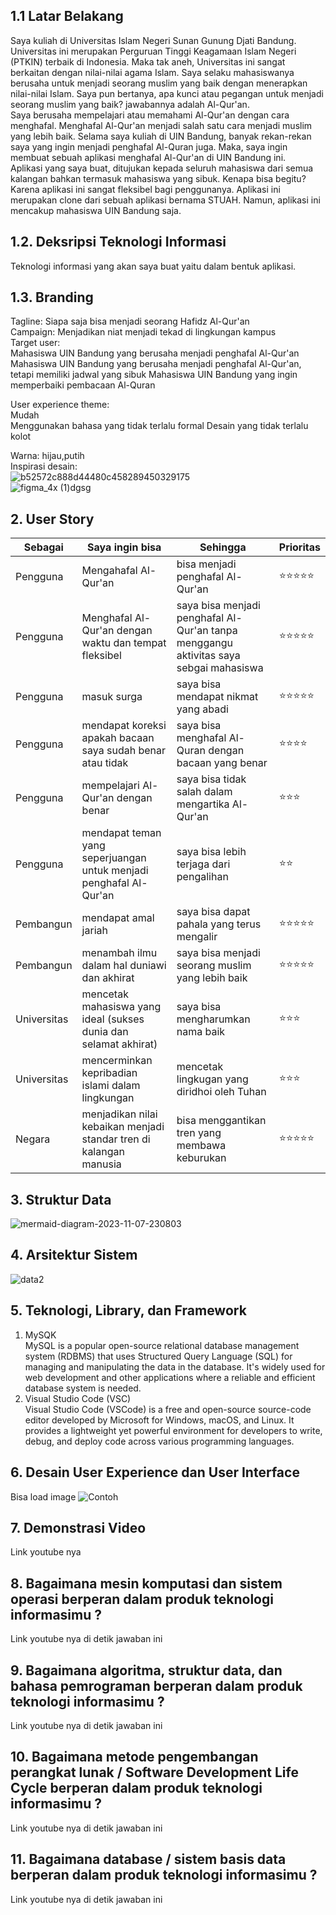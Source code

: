 ## 1.1 Latar Belakang
Saya kuliah di Universitas Islam Negeri Sunan Gunung Djati Bandung. Universitas ini merupakan Perguruan Tinggi Keagamaan Islam Negeri (PTKIN) terbaik di Indonesia. Maka tak aneh, Universitas ini sangat berkaitan dengan nilai-nilai agama Islam. Saya selaku mahasiswanya berusaha untuk menjadi seorang muslim yang baik dengan menerapkan nilai-nilai Islam. Saya pun bertanya, apa kunci atau pegangan untuk menjadi seorang muslim yang baik? jawabannya adalah Al-Qur'an.
<br>
Saya berusaha mempelajari atau memahami Al-Qur'an dengan cara menghafal. Menghafal Al-Qur'an menjadi salah satu cara menjadi muslim yang lebih baik. Selama saya kuliah di UIN Bandung, banyak rekan-rekan saya yang ingin menjadi penghafal Al-Quran juga. Maka, saya ingin membuat sebuah aplikasi menghafal Al-Qur'an di UIN Bandung ini.
<br>
Aplikasi yang saya buat, ditujukan kepada seluruh mahasiswa dari semua kalangan bahkan termasuk mahasiswa yang sibuk. Kenapa bisa begitu? Karena aplikasi ini sangat fleksibel bagi penggunanya. Aplikasi ini merupakan clone dari sebuah aplikasi bernama STUAH. Namun, aplikasi ini mencakup mahasiswa UIN Bandung saja.
<br>
## 1.2. Deksripsi Teknologi Informasi
Teknologi informasi yang akan saya buat yaitu dalam bentuk aplikasi.

## 1.3. Branding

Tagline: Siapa saja bisa menjadi seorang Hafidz Al-Qur'an<br>
Campaign: Menjadikan niat menjadi tekad di lingkungan kampus<br>
Target user:<br>
Mahasiswa UIN Bandung yang berusaha menjadi penghafal Al-Qur'an
Mahasiswa UIN Bandung yang berusaha menjadi penghafal Al-Qur'an, tetapi memiliki jadwal yang sibuk
Mahasiswa UIN Bandung yang ingin memperbaiki pembacaan Al-Quran 


User experience theme:<br>
Mudah <br>
Menggunakan bahasa yang tidak terlalu formal
Desain yang tidak terlalu kolot

Warna: hijau,putih<br>
Inspirasi desain:
<br>
![b52572c888d44480c458289450329175](https://github.com/Andimugni27/job_interview.md/assets/144541746/dc843b92-21b0-4cb7-8e5f-b2e535766137)
<br>
![figma_4x (1)dgsg](https://github.com/Andimugni27/job_interview.md/assets/144541746/2cf884bc-ccff-4cf0-a3bf-9cd1edb9cb9e)



## 2. User Story

 Sebagai | Saya ingin bisa | Sehingga | Prioritas
---|---|---|---
 Pengguna | Mengahafal Al-Qur'an | bisa menjadi penghafal Al-Qur'an | ⭐⭐⭐⭐⭐
 Pengguna | Menghafal Al-Qur'an dengan waktu dan tempat fleksibel | saya bisa menjadi penghafal Al-Qur'an tanpa menggangu aktivitas saya sebgai mahasiswa | ⭐⭐⭐⭐⭐
 Pengguna | masuk surga | saya bisa mendapat nikmat yang abadi | ⭐⭐⭐⭐⭐
 Pengguna | mendapat koreksi apakah bacaan saya sudah benar atau tidak | saya bisa menghafal Al-Quran dengan bacaan yang benar | ⭐⭐⭐⭐
 Pengguna | mempelajari Al-Qur'an dengan benar | saya bisa tidak salah dalam mengartika Al-Qur'an | ⭐⭐⭐
 Pengguna | mendapat teman yang seperjuangan untuk menjadi penghafal Al-Qur'an | saya bisa lebih terjaga dari pengalihan | ⭐⭐
 Pembangun | mendapat amal jariah | saya bisa dapat pahala yang terus mengalir | ⭐⭐⭐⭐⭐
 Pembangun | menambah ilmu dalam hal duniawi dan akhirat | saya bisa menjadi seorang muslim yang lebih baik | ⭐⭐⭐⭐⭐
 Universitas | mencetak mahasiswa yang ideal (sukses dunia dan selamat akhirat) | saya bisa mengharumkan nama baik | ⭐⭐⭐
 Universitas | mencerminkan kepribadian islami dalam lingkungan | mencetak lingkugan yang diridhoi oleh Tuhan | ⭐⭐⭐
 Negara | menjadikan nilai kebaikan menjadi standar tren di kalangan manusia | bisa menggantikan tren yang membawa keburukan | ⭐⭐⭐⭐⭐

## 3. Struktur Data
![mermaid-diagram-2023-11-07-230803](https://github.com/Andimugni27/job_interview.md/assets/144541746/2161b054-d44b-4dbd-a082-738d3ecf912b)

## 4. Arsitektur Sistem
![data2](https://github.com/Andimugni27/job_interview.md/assets/144541746/5a9953d8-00d0-4365-96a1-aec08aac14c6)


## 5. Teknologi, Library, dan Framework
 1. MySQK<br>
 MySQL is a popular open-source relational database management system (RDBMS) that uses Structured Query Language (SQL) for managing and manipulating the data in the database. It's widely used for web development and other applications where a reliable and efficient database system is needed.<br>
 2. Visual Studio Code (VSC)<br>
    Visual Studio Code (VSCode) is a free and open-source source-code editor developed by Microsoft for Windows, macOS, and Linux. It provides a lightweight yet powerful environment for developers to write, debug, and deploy code across various programming languages.
    


## 6. Desain User Experience dan User Interface

Bisa load image 
![Contoh](https://fastly.picsum.photos/id/318/536/354.jpg?hmac=Ixy-wle80nudIR_cmnF1iY2y6rMUH7_9sk-BP1fTpM8)

## 7. Demonstrasi Video

Link youtube nya

## 8. Bagaimana mesin komputasi dan sistem operasi berperan dalam produk teknologi informasimu ?

Link youtube nya di detik jawaban ini

## 9. Bagaimana algoritma, struktur data, dan bahasa pemrograman berperan dalam produk teknologi informasimu ?

Link youtube nya di detik jawaban ini

## 10. Bagaimana metode pengembangan perangkat lunak / Software Development Life Cycle berperan dalam produk teknologi informasimu ?

Link youtube nya di detik jawaban ini

## 11. Bagaimana database / sistem basis data berperan dalam produk teknologi informasimu ?

Link youtube nya di detik jawaban ini
